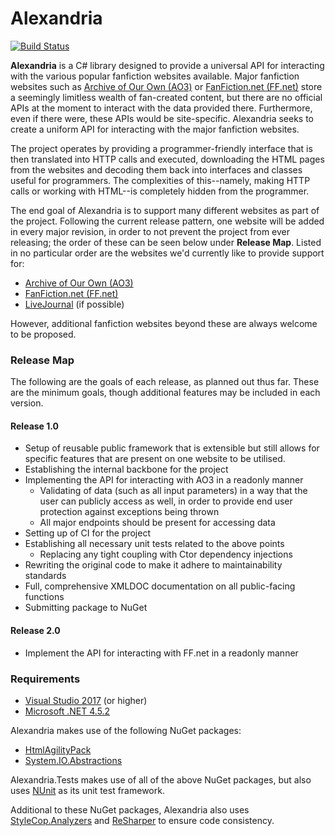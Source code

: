 # Alexandria #

[![Build Status](https://travis-ci.org/ahlec/Alexandria.svg?branch=master)](https://travis-ci.org/ahlec/Alexandria)

**Alexandria** is a C# library designed to provide a universal API for interacting with the various popular fanfiction websites available. Major fanfiction websites such as
[Archive of Our Own (AO3)](http://archiveofourown.org) or [FanFiction.net (FF.net)](http://fanfiction.net) store a seemingly limitless wealth of fan-created content, but there are
no official APIs at the moment to interact with the data provided there. Furthermore, even if there were, these APIs would be site-specific. Alexandria seeks to create a uniform
API for interacting with the major fanfiction websites.

The project operates by providing a programmer-friendly interface that is then translated into HTTP calls and executed, downloading the HTML pages from the websites and decoding them
back into interfaces and classes useful for programmers. The complexities of this--namely, making HTTP calls or working with HTML--is completely hidden from the programmer.

The end goal of Alexandria is to support many different websites as part of the project. Following the current release pattern, one website will be added in every major revision,
in order to not prevent the project from ever releasing; the order of these can be seen below under **Release Map**. Listed in no particular order are the websites we'd currently like
to provide support for:

* [Archive of Our Own (AO3)](http://archiveofourown.org)
* [FanFiction.net (FF.net)](https://www.fanfiction.net)
* [LiveJournal](https://www.livejournal.com) (if possible)

However, additional fanfiction websites beyond these are always welcome to be proposed.

### Release Map ###

The following are the goals of each release, as planned out thus far. These are the minimum goals, though additional features may be included in each version.

#### Release 1.0 ####

* Setup of reusable public framework that is extensible but still allows for specific features that are present on one website to be utilised.
* Establishing the internal backbone for the project
* Implementing the API for interacting with AO3 in a readonly manner
    * Validating of data (such as all input parameters) in a way that the user can publicly access as well, in order to provide end user protection against exceptions being thrown
    * All major endpoints should be present for accessing data
* Setting up of CI for the project
* Establishing all necessary unit tests related to the above points
    * Replacing any tight coupling with Ctor dependency injections
* Rewriting the original code to make it adhere to maintainability standards
* Full, comprehensive XMLDOC documentation on all public-facing functions
* Submitting package to NuGet

#### Release 2.0 ####

* Implement the API for interacting with FF.net in a readonly manner

### Requirements ###

* [Visual Studio 2017](https://www.visualstudio.com/downloads/) (or higher)
* [Microsoft .NET 4.5.2](https://www.microsoft.com/en-us/download/details.aspx?id=42637)

Alexandria makes use of the following NuGet packages:

* [HtmlAgilityPack](http://html-agility-pack.net/)
* [System.IO.Abstractions](https://github.com/tathamoddie/System.IO.Abstractions)

Alexandria.Tests makes use of all of the above NuGet packages, but also uses [NUnit](https://github.com/nunit/nunit) as its unit test framework.

Additional to these NuGet packages, Alexandria also uses [StyleCop.Analyzers](https://github.com/DotNetAnalyzers/StyleCopAnalyzers) and [ReSharper](https://www.jetbrains.com/resharper/) to ensure code consistency.
